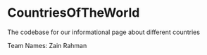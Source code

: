 # CountriesOfTheWorld
The codebase for our informational page about different countries

Team Names: Zain Rahman